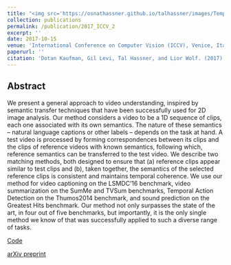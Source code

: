 ```yaml
---
title: "<img src='https://osnathassner.github.io/talhassner/images/Temporal Tessellation - Icon.jpg' width='80'> Temporal Tessellation: A Unified Approach for Video Analysis"
collection: publications
permalink: /publication/2017_ICCV_2
excerpt: ''
date: 2017-10-15
venue: 'International Conference on Computer Vision (ICCV), Venice, Italy'
paperurl: ''
citation: 'Dotan Kaufman, Gil Levi, Tal Hassner, and Lior Wolf. (2017). &quot;Temporal Tessellation: A Unified Approach for Video Analysis.&quot; <i>International Conference on Computer Vision (ICCV), Venice, Italy</i>.'
---
```


Abstract
------
We present a general approach to video understanding, inspired by semantic transfer techniques that have been successfully used for 2D image analysis. Our method considers a video to be a 1D sequence of clips, each one associated with its own semantics. The nature of these semantics – natural language captions or other labels – depends on the task at hand. A test video is processed by forming correspondences between its clips and the clips of reference videos with known semantics, following which, reference semantics can be transferred to the test video. We describe two matching methods, both designed to ensure that (a) reference clips appear similar to test clips and (b), taken together, the semantics of the selected reference clips is consistent and maintains temporal coherence. We use our method for video captioning on the LSMDC’16 benchmark, video summarization on the SumMe and TVSum benchmarks, Temporal Action Detection on the Thumos2014 benchmark, and sound prediction on the Greatest Hits benchmark. Our method not only surpasses the state of the art, in four out of five benchmarks, but importantly, it is the only single method we know of that was successfully applied to such a diverse range of tasks.


[Code](https://github.com/dot27/temporal-tessellation)

[arXiv preprint](https://arxiv.org/pdf/1612.06950.pdf)
